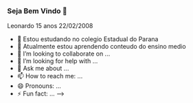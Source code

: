 ### Seja Bem Vindo 👋

Leonardo
15 anos
22/02/2008

- 🔭 Estou estudando no colegio Estadual do Parana
- 🌱 Atualmente estou aprendendo conteudo do ensino medio
- 👯 I’m looking to collaborate on ...
- 🤔 I’m looking for help with ...
- 💬 Ask me about ...
- 📫 How to reach me: ...
- 😄 Pronouns: ...
- ⚡ Fun fact: ...
-->
